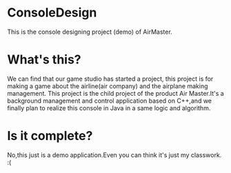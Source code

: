 # ConsoleDesign
This is the console designing project (demo) of AirMaster.

What's this?
========
We can find that our game studio has started a project, this project is for making a game about the airline(air company) and the airplane making management.
This project is the child project of the product Air Master.It's a background management and control application based on C++,and we finally plan to realize this console in Java in a same logic and algorithm.

Is it complete?
========
No,this just is a demo application.Even you can think it's just my classwork. :(
